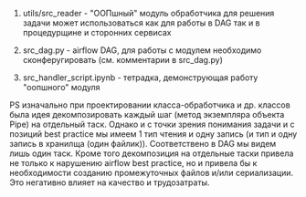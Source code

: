 1) utils/src_reader - "ООПшный" модуль обработчика для решения задачи
    может использоваться как для работы в DAG так и в процедурщине и 
    сторонних сервисах

2) src_dag.py - airflow DAG, для работы с модулем необходимо сконферугировать
    (см. комментарии в src_dag.py)

3) src_handler_script.ipynb - тетрадка, демонструющая работу "оопшного" модуля

PS изначально при проектировании класса-обработчика и др. классов была идея декомпозировать каждый шаг (метод экземпляра объекта Pipe) на отдельный таск.
Однако и с точки зрения понимания задачи и с позиций best practice мы имеем
1 тип чтения и одну запись (и тип и одну запись в хранилща (один файлик)).
Соответствено в DAG мы видем лишь один таск. 
Кроме того декомпозиция на отдельные таски привела не только к нарушению 
airflow best practice, но и привела бы к необходимости созданию промежуточных файлов и/или сериализации. Это негативно влияет на качество и трудозатраты.
